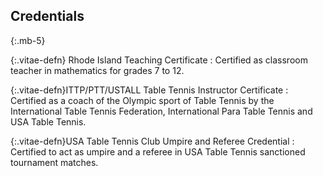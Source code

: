 
## Credentials
{:.mb-5}

{:.vitae-defn} Rhode Island Teaching Certificate
: Certified as classroom teacher in mathematics for grades 7 to 12.

{:.vitae-defn}ITTP/PTT/USTALL Table Tennis Instructor Certificate
: Certified as a coach of the Olympic sport of Table Tennis by the International Table Tennis Federation, International Para Table Tennis and USA Table Tennis.

{:.vitae-defn}USA Table Tennis Club Umpire and Referee Credential
: Certified to act as umpire and a referee in USA Table Tennis sanctioned tournament matches.
